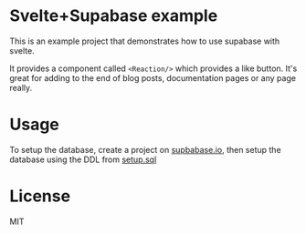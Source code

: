 # Svelte+Supabase example

This is an example project that demonstrates how to use supabase with svelte. 

It provides a component called `<Reaction/>` which provides a like button. It's great for adding to the end of blog posts, documentation pages or any page really.


# Usage

To setup the database, create a project on [supbabase.io](https://supabase.io), then setup the database using the DDL from [setup.sql](https://github.com/joshnuss/supabase-reactions/blob/master/setup.sql)

# License

MIT
